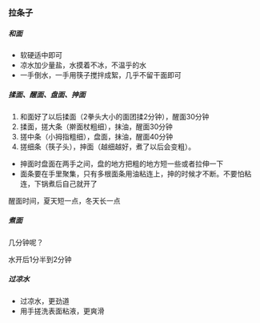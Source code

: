 ### 拉条子

##### 和面

- 软硬适中即可
- 凉水加少量盐，水摸着不冰，不温乎的水
- 一手倒水，一手用筷子搅拌成絮，几乎不留干面即可

##### 揉面、醒面、盘面、抻面

1. 和面好了以后揉面（2拳头大小的面团揉2分钟），醒面30分钟
2. 揉面，搓大条（擀面杖粗细），抹油，醒面30分钟
3. 搓中条（小拇指粗细），盘面，抹油，醒面40分钟
4. 搓细条（筷子头），抻面（越细越好，煮了以后会变粗）。 
  - 抻面时盘面在两手之间，盘的地方把粗的地方短一些或者拉伸一下
  - 面条要在手里聚集，只有多根面条用油粘连上，抻的时候才不断。不要怕粘连，下锅煮后自己就开了

醒面时间，夏天短一点，冬天长一点

##### 煮面

几分钟呢？

水开后1分半到2分钟

##### 过凉水

- 过凉水，更劲道
- 用手搓洗表面粘液，更爽滑
